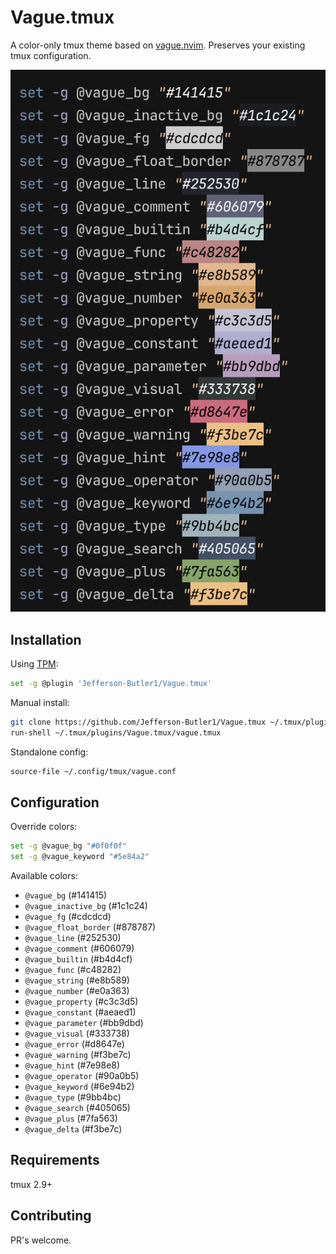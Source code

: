 # Vague.tmux

A color-only tmux theme based on [vague.nvim](https://github.com/vague2k/vague.nvim). Preserves your existing tmux configuration.

![Vague Theme Screenshot](screenshots/vague-theme.png)

## Installation

Using [TPM](https://github.com/tmux-plugins/tpm):

```bash
set -g @plugin 'Jefferson-Butler1/Vague.tmux'
```

Manual install:

```bash
git clone https://github.com/Jefferson-Butler1/Vague.tmux ~/.tmux/plugins/Vague.tmux
run-shell ~/.tmux/plugins/Vague.tmux/vague.tmux
```

Standalone config:

```bash
source-file ~/.config/tmux/vague.conf
```

## Configuration

Override colors:

```bash
set -g @vague_bg "#0f0f0f"
set -g @vague_keyword "#5e84a2"
```

Available colors:

- `@vague_bg` (#141415)
- `@vague_inactive_bg` (#1c1c24) 
- `@vague_fg` (#cdcdcd)
- `@vague_float_border` (#878787)
- `@vague_line` (#252530)
- `@vague_comment` (#606079)
- `@vague_builtin` (#b4d4cf)
- `@vague_func` (#c48282)
- `@vague_string` (#e8b589)
- `@vague_number` (#e0a363)
- `@vague_property` (#c3c3d5)
- `@vague_constant` (#aeaed1)
- `@vague_parameter` (#bb9dbd)
- `@vague_visual` (#333738)
- `@vague_error` (#d8647e)
- `@vague_warning` (#f3be7c)
- `@vague_hint` (#7e98e8)
- `@vague_operator` (#90a0b5)
- `@vague_keyword` (#6e94b2)
- `@vague_type` (#9bb4bc)
- `@vague_search` (#405065)
- `@vague_plus` (#7fa563)
- `@vague_delta` (#f3be7c)

## Requirements

tmux 2.9+

## Contributing

PR's welcome.